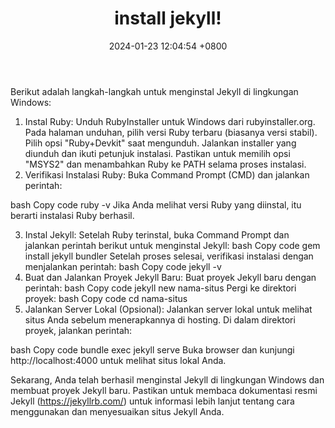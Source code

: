 ﻿---
layout: post
title:  "install jekyll!"
date:   2024-01-23 12:04:54 +0800
categories: jekyll update
---
Berikut adalah langkah-langkah untuk menginstal Jekyll di lingkungan Windows:

1. Instal Ruby:
Unduh RubyInstaller untuk Windows dari rubyinstaller.org.
Pada halaman unduhan, pilih versi Ruby terbaru (biasanya versi stabil). Pilih opsi "Ruby+Devkit" saat mengunduh.
Jalankan installer yang diunduh dan ikuti petunjuk instalasi.
Pastikan untuk memilih opsi "MSYS2" dan menambahkan Ruby ke PATH selama proses instalasi.
2. Verifikasi Instalasi Ruby:
Buka Command Prompt (CMD) dan jalankan perintah:

bash
Copy code
ruby -v
Jika Anda melihat versi Ruby yang diinstal, itu berarti instalasi Ruby berhasil.

3. Instal Jekyll:
Setelah Ruby terinstal, buka Command Prompt dan jalankan perintah berikut untuk menginstal Jekyll:
bash
Copy code
gem install jekyll bundler
Setelah proses selesai, verifikasi instalasi dengan menjalankan perintah:
bash
Copy code
jekyll -v
4. Buat dan Jalankan Proyek Jekyll Baru:
Buat proyek Jekyll baru dengan perintah:
bash
Copy code
jekyll new nama-situs
Pergi ke direktori proyek:
bash
Copy code
cd nama-situs
5. Jalankan Server Lokal (Opsional):
Jalankan server lokal untuk melihat situs Anda sebelum menerapkannya di hosting. Di dalam direktori proyek, jalankan perintah:

bash
Copy code
bundle exec jekyll serve
Buka browser dan kunjungi http://localhost:4000 untuk melihat situs lokal Anda.

Sekarang, Anda telah berhasil menginstal Jekyll di lingkungan Windows dan membuat proyek Jekyll baru. Pastikan untuk membaca dokumentasi resmi Jekyll (https://jekyllrb.com/) untuk informasi lebih lanjut tentang cara menggunakan dan menyesuaikan situs Jekyll Anda.


